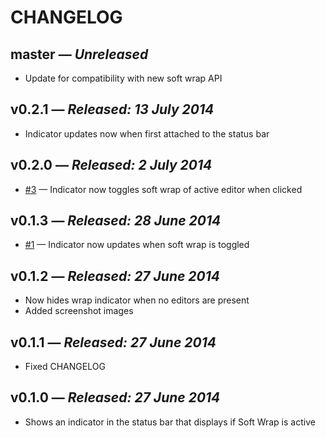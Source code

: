 # CHANGELOG

## **master** &mdash; *Unreleased*

* Update for compatibility with new soft wrap API

## **v0.2.1** &mdash; *Released: 13 July 2014*

* Indicator updates now when first attached to the status bar

## **v0.2.0** &mdash; *Released: 2 July 2014*

* [#3](https://github.com/lee-dohm/soft-wrap-indicator/issues/3) &mdash; Indicator now toggles soft wrap of active editor when clicked

## **v0.1.3** &mdash; *Released: 28 June 2014*

* [#1](https://github.com/lee-dohm/soft-wrap-indicator/issues/1) &mdash; Indicator now updates when soft wrap is toggled

## **v0.1.2** &mdash; *Released: 27 June 2014*

* Now hides wrap indicator when no editors are present
* Added screenshot images

## **v0.1.1** &mdash; *Released: 27 June 2014*

* Fixed CHANGELOG

## **v0.1.0** &mdash; *Released: 27 June 2014*

* Shows an indicator in the status bar that displays if Soft Wrap is active
